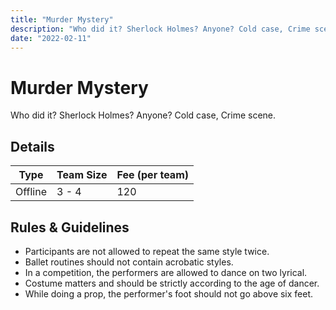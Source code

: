 ```yaml
---
title: "Murder Mystery"
description: "‌Who did it? Sherlock Holmes? Anyone? Cold case, Crime scene."
date: "2022-02-11"
---
```


# Murder Mystery

‌Who did it? Sherlock Holmes? Anyone? Cold case, Crime scene.

## Details

| Type    | Team Size | Fee (per team) |
| ------- | --------- | -------------- |
| Offline | 3 - 4     | 120            |

## Rules & Guidelines

-   Participants are not allowed to repeat the same style twice.
-   Ballet routines should not contain acrobatic styles.
-   In a competition, the performers are allowed to dance on two lyrical.
-   Costume matters and should be strictly according to the age of dancer.
-   While doing a prop, the performer's foot should not go above six feet.
